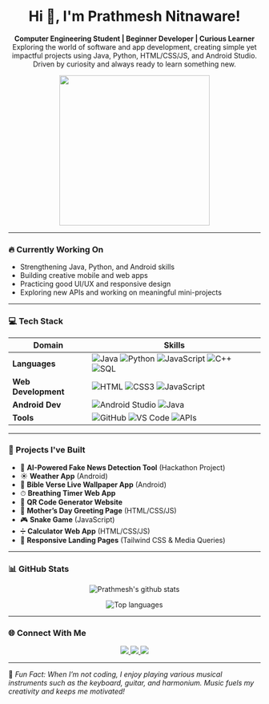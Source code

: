 <h1 align="center">Hi 👋, I'm Prathmesh Nitnaware!</h1>

<p align="center">
  <b>Computer Engineering Student | Beginner Developer | Curious Learner</b><br>
  Exploring the world of software and app development, creating simple yet impactful projects using Java, Python, HTML/CSS/JS, and Android Studio. Driven by curiosity and always ready to learn something new.
</p>

<p align="center">
  <img src="https://cdn.dribbble.com/users/1162077/screenshots/3848914/programmer.gif" width="300px"/>
</p>

---

### 🔥 Currently Working On

- Strengthening Java, Python, and Android skills
- Building creative mobile and web apps
- Practicing good UI/UX and responsive design
- Exploring new APIs and working on meaningful mini-projects

---

### 💻 Tech Stack

| Domain | Skills |
|--------|--------|
| **Languages** | ![Java](https://img.shields.io/badge/Java-ED8B00?style=for-the-badge&logo=openjdk&logoColor=white) ![Python](https://img.shields.io/badge/Python-3776AB?style=for-the-badge&logo=python&logoColor=white) ![JavaScript](https://img.shields.io/badge/JavaScript-F7DF1E?style=for-the-badge&logo=javascript&logoColor=black) ![C++](https://img.shields.io/badge/C++-00599C?style=for-the-badge&logo=c%2B%2B&logoColor=white) ![SQL](https://img.shields.io/badge/SQL-4479A1?style=for-the-badge&logo=MySQL&logoColor=white) |
| **Web Development** | ![HTML](https://img.shields.io/badge/HTML5-E34F26?style=for-the-badge&logo=html5&logoColor=white) ![CSS3](https://img.shields.io/badge/CSS3-1572B6?style=for-the-badge&logo=css3&logoColor=white) ![JavaScript](https://img.shields.io/badge/JavaScript-F7DF1E?style=for-the-badge&logo=javascript&logoColor=black) |
| **Android Dev** | ![Android Studio](https://img.shields.io/badge/Android%20Studio-3DDC84?style=for-the-badge&logo=android-studio&logoColor=white) ![Java](https://img.shields.io/badge/Java-ED8B00?style=for-the-badge&logo=openjdk&logoColor=white) |
| **Tools** | ![GitHub](https://img.shields.io/badge/GitHub-181717?style=for-the-badge&logo=github&logoColor=white) ![VS Code](https://img.shields.io/badge/VS%20Code-007ACC?style=for-the-badge&logo=visual-studio-code&logoColor=white) ![APIs](https://img.shields.io/badge/APIs-FF6F00?style=for-the-badge&logo=api&logoColor=white) |

---

### 🚀 Projects I've Built

- 🎯 **AI-Powered Fake News Detection Tool** (Hackathon Project)
- ☀️ **Weather App** (Android)
- 📖 **Bible Verse Live Wallpaper App** (Android)
- ⏱ **Breathing Timer Web App**
- 🔗 **QR Code Generator Website**
- 💌 **Mother’s Day Greeting Page** (HTML/CSS/JS)
- 🎮 **Snake Game** (JavaScript)
- ➗ **Calculator Web App** (HTML/CSS/JS)
- 📱 **Responsive Landing Pages** (Tailwind CSS & Media Queries)

---

### 📊 GitHub Stats

<p align="center">
  <img src="https://github-readme-stats.vercel.app/api?username=prathmesh-nitnaware&show_icons=true&theme=radical" alt="Prathmesh's github stats" />
</p>

<p align="center">
  <img src="https://github-readme-stats.vercel.app/api/top-langs/?username=prathmesh-nitnaware&layout=compact&theme=radical" alt="Top languages" />
</p>

---

### 🌐 Connect With Me

<p align="center">
  <a href="mailto:nitnaware.prathmesh@gmail.com">
    <img src="https://img.shields.io/badge/Email-D14836?style=for-the-badge&logo=gmail&logoColor=white"/>
  </a>
  <a href="https://www.linkedin.com/in/prathmesh-nitnaware">
    <img src="https://img.shields.io/badge/LinkedIn-0A66C2?style=for-the-badge&logo=linkedin&logoColor=white"/>
  </a>
  <a href="https://github.com/prathmesh-nitnaware">
    <img src="https://img.shields.io/badge/GitHub-100000?style=for-the-badge&logo=github&logoColor=white"/>
  </a>
</p>

---

🎵 *Fun Fact: When I’m not coding, I enjoy playing various musical instruments such as the keyboard, guitar, and harmonium. Music fuels my creativity and keeps me motivated!*

